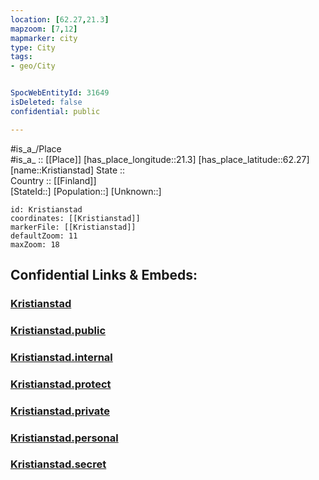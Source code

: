 ```yaml
---
location: [62.27,21.3] 
mapzoom: [7,12] 
mapmarker: city 
type: City
tags:
- geo/City


SpocWebEntityId: 31649
isDeleted: false
confidential: public

---
```

#is_a_/Place  
#is_a_ :: [[Place]] 
[has_place_longitude::21.3] 
[has_place_latitude::62.27] 
[name::Kristianstad] 
State ::  
Country :: [[Finland]]  
[StateId::] 
[Population::] 
[Unknown::] 


```leaflet
id: Kristianstad
coordinates: [[Kristianstad]] 
markerFile: [[Kristianstad]] 
defaultZoom: 11 
maxZoom: 18
```


## Confidential Links & Embeds: 

### [Kristianstad](/_Standards/Earth/Continent/Europe/Europe~North/Finland/City/Kristianstad.md) 

### [Kristianstad.public](/_public/Earth/Continent/Europe/Europe~North/Finland/City/Kristianstad.public.md) 

### [Kristianstad.internal](/_internal/Earth/Continent/Europe/Europe~North/Finland/City/Kristianstad.internal.md) 

### [Kristianstad.protect](/_protect/Earth/Continent/Europe/Europe~North/Finland/City/Kristianstad.protect.md) 

### [Kristianstad.private](/_private/Earth/Continent/Europe/Europe~North/Finland/City/Kristianstad.private.md) 

### [Kristianstad.personal](/_personal/Earth/Continent/Europe/Europe~North/Finland/City/Kristianstad.personal.md) 

### [Kristianstad.secret](/_secret/Earth/Continent/Europe/Europe~North/Finland/City/Kristianstad.secret.md)

